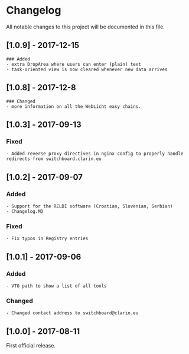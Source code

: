 # Changelog
All notable changes to this project will be documented in this file.

## [1.0.9] - 2017-12-15
	### Added
	- extra DropArea where users can enter (plain) text
	- task-oriented view is now cleared whenever new data arrives

## [1.0.8] - 2017-12-8
	### Changed
	- more information on all the WebLicht easy chains.

## [1.0.3] - 2017-09-13

### Fixed
	- Added reverse proxy directives in nginx config to properly handle redirects from switchboard.clarin.eu

## [1.0.2] - 2017-09-07
### Added
	- Support for the RELDI software (Croatian, Slovenian, Serbian)
	- Changelog.MD

### Fixed
	- Fix typos in Registry entries

## [1.0.1] - 2017-09-06
### Added
	- VTO path to show a list of all tools

### Changed
	- Changed contact address to switchboard@clarin.eu

## [1.0.0] - 2017-08-11
First official release.
